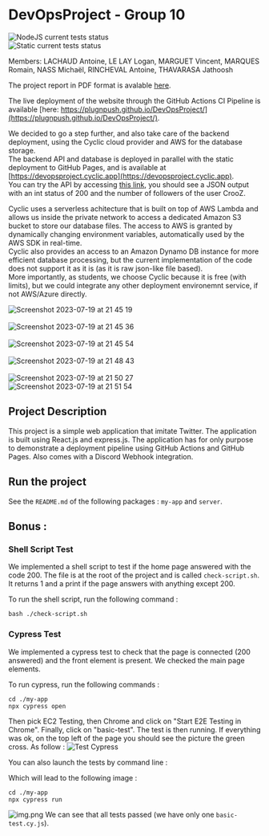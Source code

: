 # DevOpsProject - Group 10

![NodeJS current tests status](https://github.com/plugnpush/devopsproject/actions/workflows/node.js.yml/badge.svg)  
![Static current tests status](https://github.com/plugnpush/devopsproject/actions/workflows/static.yml/badge.svg)

Members: LACHAUD Antoine, LE LAY Logan, MARGUET Vincent, MARQUES Romain, NASS Michaël, RINCHEVAL Antoine, THAVARASA Jathoosh  

The project report in PDF format is avalable [here](https://github.com/PlugNPush/DevOpsProject/blob/main/Project%20Report.pdf).

The live deployment of the website through the GitHub Actions CI Pipeline is available [here: https://plugnpush.github.io/DevOpsProject/](https://plugnpush.github.io/DevOpsProject/).  

We decided to go a step further, and also take care of the backend deployment, using the Cyclic cloud provider and AWS for the database storage.  
The backend API and database is deployed in parallel with the static deployment to GitHub Pages, and is available at [https://devopsproject.cyclic.app](https://devopsproject.cyclic.app).  
You can try the API by accessing [this link](https://devopsproject.cyclic.app/api/friend/followers/CrooZ), you should see a JSON output with an int status of 200 and the number of followers of the user CrooZ.  

Cyclic uses a serverless achitecture that is built on top of AWS Lambda and allows us inside the private network to access a dedicated Amazon S3 bucket to store our database files. The access to AWS is granted by dynamically changing environment variables, automatically used by the AWS SDK in real-time.  
Cyclic also provides an access to an Amazon Dynamo DB instance for more efficient database processing, but the current implementation of the code does not support it as it is (as it is raw json-like file based).  
More importantly, as students, we choose Cyclic because it is free (with limits), but we could integrate any other deployment environemnt service, if not AWS/Azure directly.  

<img alt="Screenshot 2023-07-19 at 21 45 19" src="https://github.com/PlugNPush/DevOpsProject/assets/31410359/2b140aa8-9c59-40f2-8a93-2a2fa11bd7db"><br>  
<img alt="Screenshot 2023-07-19 at 21 45 36" src="https://github.com/PlugNPush/DevOpsProject/assets/31410359/483c4cc7-c312-4d05-989b-98c855339a35"><br>  
<img alt="Screenshot 2023-07-19 at 21 45 54" src="https://github.com/PlugNPush/DevOpsProject/assets/31410359/c656a109-c56c-4226-baeb-e4c38dc95d70"><br>  
<img alt="Screenshot 2023-07-19 at 21 48 43" src="https://github.com/PlugNPush/DevOpsProject/assets/31410359/1bc37977-4b4f-4af3-b9a3-92e7d961d848"><br>  
<img alt="Screenshot 2023-07-19 at 21 50 27" src="https://github.com/PlugNPush/DevOpsProject/assets/31410359/04be76a9-6d2b-4f58-bd5b-b14f8e5e43d1"><br>
<img alt="Screenshot 2023-07-19 at 21 51 54" src="https://github.com/PlugNPush/DevOpsProject/assets/31410359/bf0b265f-9f80-4c96-8fb9-ab68f9297cc4"><br>


## Project Description

This project is a simple web application that imitate Twitter. The application is built using React.js and express.js. The application has for only purpose to demonstrate a deployment pipeline using GitHub Actions and GitHub Pages. Also comes with a Discord Webhook integration.

## Run the project 

See the `README.md` of the following packages : `my-app` and `server`.

## Bonus :

### Shell Script Test

We implemented a shell script to test if the home page answered with the code 200. The file is at the root of the project
and is called ``check-script.sh``. It returns 1 and a print if the page answers with anything except 200.

To run the shell script, run the following command :

```shell
bash ./check-script.sh
```

### Cypress Test

We implemented a cypress test to check that the page is connected (200 answered) and the front element is present. We 
checked the main page elements.

To run cypress, run the following commands :
```shell
cd ./my-app
npx cypress open
```

Then pick EC2 Testing, then Chrome and click on "Start E2E Testing in Chrome". Finally, click on "basic-test". The test
is then running. If everything was ok, on the top left of the page you should see the picture the green cross. As follow :
![Test Cypress](./CypressTest.png)

You can also launch the tests by command line :

Which will lead to the following image :

```shell
cd ./my-app
npx cypress run
```

![img.png](./Cypress-CmdLine.png)
We can see that all tests passed (we have only one `basic-test.cy.js`).
